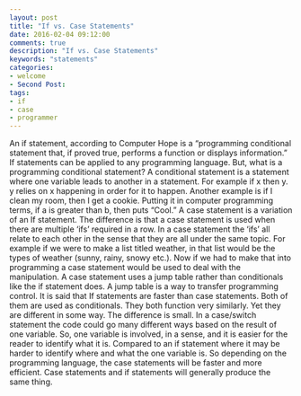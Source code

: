 ```yaml
---
layout: post
title: "If vs. Case Statements"
date: 2016-02-04 09:12:00
comments: true
description: "If vs. Case Statements"
keywords: "statements"
categories:
- welcome
- Second Post: 
tags:
- if
- case
- programmer
---
```

An if statement, according to Computer Hope is a “programming conditional statement that, if proved true, performs a function or displays information.” If statements can be applied to any programming language. But, what is a programming conditional statement? A conditional statement is a statement where one variable leads to another in a statement. For example if x then y. y relies on x happening in order for it to happen. Another example is if I clean my room, then I get a cookie. Putting it in computer programming terms, if a is greater than b, then puts “Cool.” A case statement is a variation of an If statement. The difference is that a case statement is used when there are multiple ‘ifs’ required in a row.  In a case statement the ‘ifs’ all relate to each other in the sense that they are all under the same topic. For example if we were to make a list titled weather, in that list would be the types of weather (sunny, rainy, snowy etc.). Now if we had to make that into programming a case statement would be used to deal with the manipulation. A case statement uses a jump table rather than conditionals like the if statement does. A jump table is a way to transfer programming control. 
It is said that If statements are faster than case statements.  Both of them are used as conditionals. They both function very similarly. Yet they are different in some way. The difference is small. In a case/switch statement the code could go many different ways based on the result of one variable. So, one variable is involved, in a sense, and it is easier for the reader to identify what it is. Compared to an if statement where it may be harder to identify where and what the one variable is.  So depending on the programming language, the case statements will be faster and more efficient. Case statements and if statements will generally produce the same thing. 
